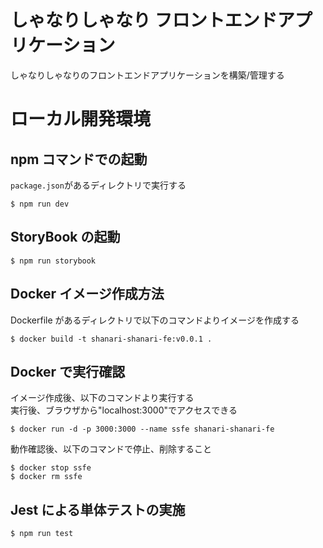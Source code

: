 # しゃなりしゃなり フロントエンドアプリケーション

しゃなりしゃなりのフロントエンドアプリケーションを構築/管理する

# ローカル開発環境

## npm コマンドでの起動

`package.json`があるディレクトリで実行する

```
$ npm run dev
```

## StoryBook の起動

```
$ npm run storybook
```

## Docker イメージ作成方法

Dockerfile があるディレクトリで以下のコマンドよりイメージを作成する

```
$ docker build -t shanari-shanari-fe:v0.0.1 .
```

## Docker で実行確認

イメージ作成後、以下のコマンドより実行する  
実行後、ブラウザから"localhost:3000"でアクセスできる

```
$ docker run -d -p 3000:3000 --name ssfe shanari-shanari-fe
```

動作確認後、以下のコマンドで停止、削除すること

```
$ docker stop ssfe
$ docker rm ssfe
```

## Jest による単体テストの実施

```
$ npm run test
```
